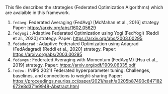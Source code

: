 This file describes the strategies (Federated Optimization Algorithms) which are avalaible in this framework.

1. `fedavg`: Federated Averaging (FedAvg) [McMahan et al., 2016] strategy Paper: https://arxiv.org/abs/1602.05629
2. `fedyogi` : Adaptive Federated Optimization using Yogi (FedYogi) [Reddi et al., 2020]
strategy. Paper: https://arxiv.org/abs/2003.00295
3. `fedadagrad` : Adaptive Federated Optimization using Adagrad (FedAdagrad) [Reddi et al.,
2020] strategy. Paper: https://arxiv.org/abs/2003.00295
4. `fedavgm` : Federated Averaging with Momentum (FedAvgM) [Hsu et al., 2019] strategy. Paper: https://arxiv.org/pdf/1909.06335.pdf
5. `fedex` : (NIPS 2021) Federated hyperparameter tuning: Challenges, baselines, and connections to weight-sharing Paper: https://proceedings.neurips.cc/paper/2021/hash/a0205b87490c847182672e8d371e9948-Abstract.html